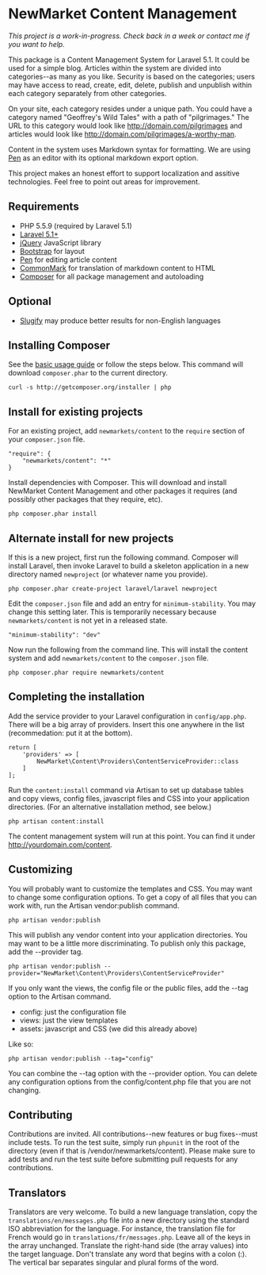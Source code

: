 NewMarket Content Management
======

_This project is a work-in-progress. Check back in a week or contact me
if you want to help._

This package is a Content Management System for Laravel 5.1. It could
be used for a simple blog. Articles within the system are divided into
categories--as many as you like. Security is based on the categories;
users may have access to read, create, edit, delete, publish and unpublish
within each category separately from other categories.

On your site, each category resides under a unique path. You could have a
category named "Geoffrey's Wild Tales" with a path of "pilgrimages." The URL
to this category would look like http://domain.com/pilgrimages and articles
would look like http://domain.com/pilgrimages/a-worthy-man.

Content in the system uses Markdown syntax for formatting. We are using
[Pen](https://github.com/sofish/pen) as an editor with its optional markdown
export option.

This project makes an honest effort to support localization and assitive
technologies. Feel free to point out areas for improvement.

Requirements
------------

 * PHP 5.5.9 (required by Laravel 5.1)
 * [Laravel 5.1+](http://laravel.com)
 * [jQuery](http://jquery.com) JavaScript library
 * [Bootstrap](http://getbootstrap.com) for layout
 * [Pen](http://sofish.github.io/pen) for editing article content
 * [CommonMark](http://commonmark.thephpleague.com) for translation of markdown content to HTML
 * [Composer](http://getcomposer.org) for all package management and autoloading

Optional
------------

 * [Slugify](https://github.com/curco/slugify) may produce better results for non-English languages

Installing Composer
-----
See the [basic usage guide](http://getcomposer.org/doc/01-basic-usage.md) or follow the steps below. This command
will download `composer.phar` to the current directory.

    curl -s http://getcomposer.org/installer | php

Install for existing projects
-----

For an existing project, add `newmarkets/content` to the `require` section of your `composer.json` file.

    "require": {
        "newmarkets/content": "*"
    }

Install dependencies with Composer. This will download and install NewMarket Content Management and
other packages it requires (and possibly other packages that they require, etc).

    php composer.phar install

Alternate install for new projects
-----

If this is a new project, first run the following command. Composer will install Laravel, then invoke Laravel to
build a skeleton application in a new directory named `newproject` (or whatever name you provide).

    php composer.phar create-project laravel/laravel newproject

Edit the `composer.json` file and add an entry for `minimum-stability`. You may change this setting later.
This is temporarily necessary because `newmarkets/content` is not yet in a released state.

    "minimum-stability": "dev"

Now run the following from the command line. This will install the content system and add `newmarkets/content`
to the `composer.json` file.

    php composer.phar require newmarkets/content

Completing the installation
-----

Add the service provider to your Laravel configuration in `config/app.php`. There will be a big array of providers.
Insert this one anywhere in the list (recommedation: put it at the bottom).

    return [
        'providers' => [
            NewMarket\Content\Providers\ContentServiceProvider::class
        ]
    ];

Run the `content:install` command via Artisan to set up database tables and
copy views, config files, javascript files and CSS into your application directories.
(For an alternative installation method, see below.)

    php artisan content:install

The content management system will run at this point. You can find it under
http://yourdomain.com/content.

Customizing
-------------

You will probably want to customize the templates and CSS. You may want to
change some configuration options. To get a copy of all files that you can
work with, run the Artisan vendor:publish command.

    php artisan vendor:publish

This will publish any vendor content into your application directories. You may
want to be a little more discriminating. To publish only this package, add
the --provider tag.

    php artisan vendor:publish --provider="NewMarket\Content\Providers\ContentServiceProvider"

If you only want the views, the config file or the public files, add the --tag
option to the Artisan command.

 * config: just the configuration file
 * views: just the view templates
 * assets: javascript and CSS (we did this already above)

Like so:

    php artisan vendor:publish --tag="config"

You can combine the --tag option with the --provider option. You can delete any
configuration options from the config/content.php file that you are not changing.

Contributing
-------------

Contributions are invited. All contributions--new features or bug fixes--must include tests.
To run the test suite, simply run `phpunit` in the root of the
directory (even if that is /vendor/newmarkets/content). Please make sure to add tests
and run the test suite before submitting pull requests for any contributions.

Translators
-----------

Translators are very welcome. To build a new language translation, copy the `translations/en/messages.php`
file into a new directory using the standard ISO abbreviation for the language.
For instance, the translation file for French would go in `translations/fr/messages.php`.
Leave all of the keys in the array unchanged. Translate the right-hand side
(the array values) into the target language. Don't translate any word that begins
with a colon (:). The vertical bar separates singular and plural forms of the word.
